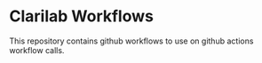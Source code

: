 # Clarilab Workflows

This repository contains github workflows to use on github actions workflow calls.